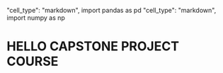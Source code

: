 "cell_type": "markdown", import pandas as pd
"cell_type": "markdown", import numpy as np
# HELLO CAPSTONE PROJECT COURSE 
